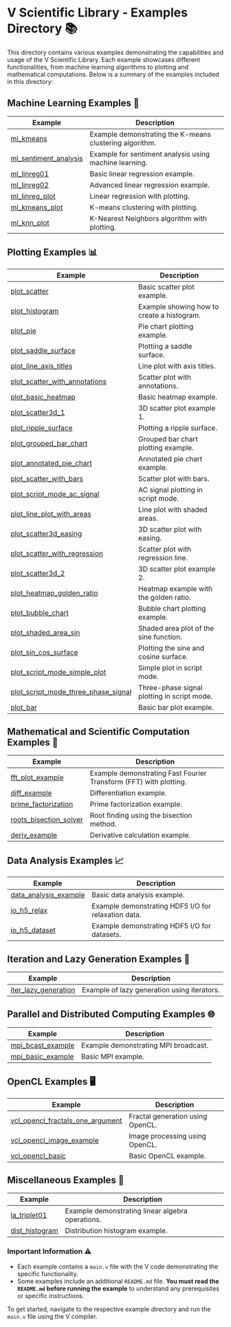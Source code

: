 # V Scientific Library - Examples Directory 📚

This directory contains various examples demonstrating the capabilities and usage
of the V Scientific Library. Each example showcases different functionalities,
from machine learning algorithms to plotting and mathematical computations.
Below is a summary of the examples included in this directory:

## Machine Learning Examples 🤖

| Example                                          | Description                                             |
| ------------------------------------------------ | ------------------------------------------------------- |
| [ml_kmeans](./ml_kmeans)                         | Example demonstrating the K-means clustering algorithm. |
| [ml_sentiment_analysis](./ml_sentiment_analysis) | Example for sentiment analysis using machine learning.  |
| [ml_linreg01](./ml_linreg01)                     | Basic linear regression example.                        |
| [ml_linreg02](./ml_linreg02)                     | Advanced linear regression example.                     |
| [ml_linreg_plot](./ml_linreg_plot)               | Linear regression with plotting.                        |
| [ml_kmeans_plot](./ml_kmeans_plot)               | K-means clustering with plotting.                       |
| [ml_knn_plot](./ml_knn_plot)                     | K-Nearest Neighbors algorithm with plotting.            |

## Plotting Examples 📊

| Example                                                                      | Description                                 |
| ---------------------------------------------------------------------------- | ------------------------------------------- |
| [plot_scatter](./plot_scatter)                                               | Basic scatter plot example.                 |
| [plot_histogram](./plot_histogram)                                           | Example showing how to create a histogram.  |
| [plot_pie](./plot_pie)                                                       | Pie chart plotting example.                 |
| [plot_saddle_surface](./plot_saddle_surface)                                 | Plotting a saddle surface.                  |
| [plot_line_axis_titles](./plot_line_axis_titles)                             | Line plot with axis titles.                 |
| [plot_scatter_with_annotations](./plot_scatter_with_annotations)             | Scatter plot with annotations.              |
| [plot_basic_heatmap](./plot_basic_heatmap)                                   | Basic heatmap example.                      |
| [plot_scatter3d_1](./plot_scatter3d_1)                                       | 3D scatter plot example 1.                  |
| [plot_ripple_surface](./plot_ripple_surface)                                 | Plotting a ripple surface.                  |
| [plot_grouped_bar_chart](./plot_grouped_bar_chart)                           | Grouped bar chart plotting example.         |
| [plot_annotated_pie_chart](./plot_annotated_pie_chart)                       | Annotated pie chart example.                |
| [plot_scatter_with_bars](./plot_scatter_with_bars)                           | Scatter plot with bars.                     |
| [plot_script_mode_ac_signal](./plot_script_mode_ac_signal)                   | AC signal plotting in script mode.          |
| [plot_line_plot_with_areas](./plot_line_plot_with_areas)                     | Line plot with shaded areas.                |
| [plot_scatter3d_easing](./plot_scatter3d_easing)                             | 3D scatter plot with easing.                |
| [plot_scatter_with_regression](./plot_scatter_with_regression)               | Scatter plot with regression line.          |
| [plot_scatter3d_2](./plot_scatter3d_2)                                       | 3D scatter plot example 2.                  |
| [plot_heatmap_golden_ratio](./plot_heatmap_golden_ratio)                     | Heatmap example with the golden ratio.      |
| [plot_bubble_chart](./plot_bubble_chart)                                     | Bubble chart plotting example.              |
| [plot_shaded_area_sin](./plot_shaded_area_sin)                               | Shaded area plot of the sine function.      |
| [plot_sin_cos_surface](./plot_sin_cos_surface)                               | Plotting the sine and cosine surface.       |
| [plot_script_mode_simple_plot](./plot_script_mode_simple_plot)               | Simple plot in script mode.                 |
| [plot_script_mode_three_phase_signal](./plot_script_mode_three_phase_signal) | Three-phase signal plotting in script mode. |
| [plot_bar](./plot_bar)                                                       | Basic bar plot example.                     |

## Mathematical and Scientific Computation Examples 🔢

| Example                                            | Description                                                       |
| -------------------------------------------------- | ----------------------------------------------------------------- |
| [fft_plot_example](./fft_plot_example)             | Example demonstrating Fast Fourier Transform (FFT) with plotting. |
| [diff_example](./diff_example)                     | Differentiation example.                                          |
| [prime_factorization](./prime_factorization)       | Prime factorization example.                                      |
| [roots_bisection_solver](./roots_bisection_solver) | Root finding using the bisection method.                          |
| [deriv_example](./deriv_example)                   | Derivative calculation example.                                   |

## Data Analysis Examples 📈

| Example                                          | Description                                         |
| ------------------------------------------------ | --------------------------------------------------- |
| [data_analysis_example](./data_analysis_example) | Basic data analysis example.                        |
| [io_h5_relax](./io_h5_relax)                     | Example demonstrating HDF5 I/O for relaxation data. |
| [io_h5_dataset](./io_h5_dataset)                 | Example demonstrating HDF5 I/O for datasets.        |

## Iteration and Lazy Generation Examples 🔄

| Example                                        | Description                                 |
| ---------------------------------------------- | ------------------------------------------- |
| [iter_lazy_generation](./iter_lazy_generation) | Example of lazy generation using iterators. |

## Parallel and Distributed Computing Examples 🌐

| Example                                  | Description                          |
| ---------------------------------------- | ------------------------------------ |
| [mpi_bcast_example](./mpi_bcast_example) | Example demonstrating MPI broadcast. |
| [mpi_basic_example](./mpi_basic_example) | Basic MPI example.                   |

## OpenCL Examples 🖥️

| Example                                                                | Description                      |
| ---------------------------------------------------------------------- | -------------------------------- |
| [vcl_opencl_fractals_one_argument](./vcl_opencl_fractals_one_argument) | Fractal generation using OpenCL. |
| [vcl_opencl_image_example](./vcl_opencl_image_example)                 | Image processing using OpenCL.   |
| [vcl_opencl_basic](./vcl_opencl_basic)                                 | Basic OpenCL example.            |

## Miscellaneous Examples 🌟

| Example                            | Description                                      |
| ---------------------------------- | ------------------------------------------------ |
| [la_triplet01](./la_triplet01)     | Example demonstrating linear algebra operations. |
| [dist_histogram](./dist_histogram) | Distribution histogram example.                  |

### Important Information ⚠️

- Each example contains a `main.v` file with the V code demonstrating
the specific functionality.
- Some examples include an additional `README.md` file.
**You must read the `README.md` before running the example** to understand
any prerequisites or specific instructions.

To get started, navigate to the respective example directory
and run the `main.v` file using the V compiler.
